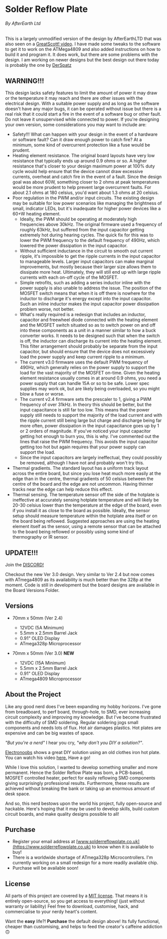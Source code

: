 # **Solder Reflow Plate**

###### By AfterEarth Ltd

This is a largely unmodified version of the design by AfterEarthLTD that was also seen on a [GreatScott! video](https://github.com/DerSpatz/PCB-reflow-solder-heat-plate). I have made some tweaks to the software to get it to work on the ATMega4809 and also added instructions on how to build it and program it. It does work, but there are some problems with the design. I am working on newer designs but the best design out there today is probably the one by [DerSpatz](https://github.com/DerSpatz/PCB-reflow-solder-heat-plate)

## WARNING!!!

This design lacks safety features to limit the amount of power it may draw or the temperature it may reach and there are other issues with the electrical design. With a suitable power supply and as long as the software doesn't have any major bugs, it can be operated without issue but there is a real risk that it could start a fire in the event of a software bug or other fault. Do not leave it unsupervised while connected to power. If you're designing your own version, some considerations you may want to include are:

- Safety!!! What can happen with your design in the event of a hardware or software fault? Can it draw enough power to catch fire? At a minimum, some kind of overcurrent protection like a fuse would be prudent.
- Heating element resistance. The original board layouts have very low resistance that typically ends up around 0.9 ohms or so. A higher resistance that's closer to your design maximum power at 100% duty cycle would help ensure that the device cannot draw excessive currents, overheat and catch fire in the event of a fault. Since the design goal was about 60W, something closer to 2 ohms at peak temperatures would be more prudent to help prevent large overcurrent faults. For about 2.1 ohms at 180 celsius, you'd want about 1.3 ohms at 20 celsius.
- Poor regulation in the PWM and/or input circuits. The existing design may be suitable for low power scenarios like managing the brightness of small, indicator LEDs, but it's inadequate for higher power devices like a 60+W heating element.
  - Ideally, the PWM should be operating at moderately high frequencies above 30kHz. The original firmware used a frequency of roughly 63kHz, but suffered from the input capacitor getting extremely hot during hearing cycles. The quick fix for this was to lower the PWM frequency to the default frequency of 490Hz, which lowered the power dissipation in the input capacitor.
  - Without sufficient inductance in the circuit to smooth out current ripple, it's impossible to get the ripple currents in the input capacitor to manageable levels. Larger input capacitors can make marginal improvements, but mostly because their larger size allows them to dissipate more heat. Ultimately, they will still end up with large ripple currents with each on-off cycle of the MOSFET.
  - Simple retrofits, such as adding a series inductor inline with the power supply is also unable to address the issue. The position of the MOSFET switch means that when it is off there is nowhere for the inductor to discharge it's energy except into the input capacitor. Such an inline inductor makes the input capacitor power dissipation problem worse, not better.
  - What's really required is a redesign that includes an inductor, capacitor and freewheel diode connected with the heating element and the MOSFET switch situated so as to switch power on and off into these components as a unit in a manner similar to how a buck converter works. It needs to be designed such that when the switch is off, the inductor can discharge its current into the heating element. This filter arrangement should probably be separate from the input capacitor, but should ensure that the device does not excessively load the power supply and keep current ripple to a minimum.
  - The current v3.0 firmware uses the default PWM frequency of 490Hz, which generally relies on the power supply to support the load for the vast majority of the MOSFET on-time. Given the heating element resistance usually comes in at around 0.9 ohms, you need a power supply that can handle 15A or so to be safe. Lower spec supplies may work ok, but are likely being overloaded, so you might blow a fuse or worse.
  - The current v2.4 firmware sets the prescaler to 1, giving a PWM frequency of over 31kHz. In theory this should be better, but the input capacitance is still far too low. This means that the power supply still needs to support the majority of the load current and with the ripple current still being large but charge and discharge being far more often, power dissipation in the input capacitance goes up by 1 or 2 orders of magnitude. If you've noticed your input capacitor getting hot enough to burn you, this is why. I've commented out the lines that raise the PWM frequency. This avoids the input capacitor getting too hot but again requires that your power supply can support the load.
  - Since the input capacitors are largely ineffectual, they could possibly be removed, although I have not and probably won't try this.
- Thermal gradients. The standard layout has a uniform track layout across the entire board, but since you lose heat much more easily at the edge than in the centre, thermal gradients of 50 celsius between the centre of the board and the edge are not uncommon. Having thinner tracks near the edge can help reduce this effect.
- Thermal sensing. The temperature sensor off the side of the hotplate is ineffective at accurately sensing hotplate temperature and will likely be 20-30 celsius lower than the temperature at the edge of the board, even if you install it as close to the board as possible. Ideally, the sensor setup should measure temperature within the hotplate area itself or on the board being reflowed. Suggested approaches are using the heating element itself as the sensor, using a remote sensor that can be attached to the board being reflowed or possibly using some kind of thermography or IR sensor.

## UPDATE!!!

Join the [DISCORD!](https://discord.gg/YzhG6FcCRA)

Checkout the new Ver 3.0 design. Very similar to Ver 2.4 but now comes with ATmega4809 as its availability is much better than the 328p at the moment. Code is still in development but the board designs are available in the Board Versions Folder.

## Versions

- 70mm x 50mm (Ver 2.4)
  - 12VDC (5A Minimum)
  - 5.5mm x 2.5mm Barrel Jack
  - 0.91" OLED Display
  - ATmega328p Microprocessor

- 70mm x 50mm (Ver 3.0) **NEW**
  - 12VDC (15A Minimum)
  - 5.5mm x 2.5mm Barrel Jack
  - 0.91" OLED Display
  - ATmega4809 Microprocessor

## About the Project

Like any good nerd does I've been expanding my hobby horizons.
I've gone from breadboard, to perf board, through-hole, to SMD, ever increasing circuit complexity and improving my knowledge.
But I've become frustrated with the difficulty of SMD soldering.
Regular soldering jogs small components and needs lots of flux.
Hot air damages plastics.
Hot plates are expensive and can be big wastes of space.

*"But you're a nerd"* I hear you cry, *"why don't you DIY a solution?"*.

[Electronoobs](https://www.youtube.com/channel/UCjiVhIvGmRZixSzupD0sS9Q) shows a great DIY solution using an old clothes iron hot plate.
You can watch his video [here.](https://www.youtube.com/watch?v=C7blZigaaaA)
Have a go!

While I love this solution, I wanted to develop something smaller and more permanent.
Hence the Solder Reflow Plate was born, a PCB-based, MOSFET controlled heater, perfect for easily reflowing SMD components giving surprisingly professional results. Furthermore, these results are achieved without breaking the bank or taking up an enormous amount of desk space.

And so, this nerd bestows upon the world his project, fully open-source and hackable.
Here's hoping that it may be used to develop skills, build custom circuit boards, and make quality designs possible to all!

## Purchase

- Register your email address at [www.solderreflowplate.co.uk](https://www.solderreflowplate.co.uk) to know when it is available to buy!
- There is a worldwide shortage of ATmega328p Microcontrollers. I'm currently working on a small redesign for a more readily available chip.
- Purchase will be available soon!

## License

All parts of this project are covered by a [MIT license](LICENSE).
That means it is entirely open-source, so you get access to everything! (just without warranty or liability)
Feel free to download, customise, hack, and commercialise to your nerdy heart's content.

Want the **easy** life?!
**Purchase** the default design above!
Its fully functional, cheaper than customising, and helps to feed the creator's caffeine addiction 🙃
